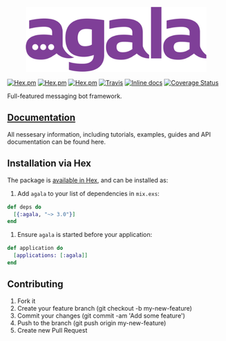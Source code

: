 <p align="center"><img src="extras/logo/horizontal.png" alt="agala" height="150px"></p>

[![Hex.pm](https://img.shields.io/hexpm/v/agala.svg)](https://hex.pm/packages/agala) 
[![Hex.pm](https://img.shields.io/hexpm/dt/agala.svg)](https://hex.pm/packages/agala)
[![Hex.pm](https://img.shields.io/hexpm/l/agala.svg)](https://hex.pm/packages/agala)
[![Travis](https://travis-ci.org/agalaframework/agala.svg?branch=develop)](https://travis-ci.org/agalaframework/agala) 
[![Inline docs](http://inch-ci.org/github/agalaframework/agala.svg)](http://inch-ci.org/github/agalaframework/agala) 
[![Coverage Status](https://coveralls.io/repos/github/agalaframework/agala/badge.svg?branch=develop)](https://coveralls.io/github/agalaframework/agala?branch=develop)


Full-featured messaging bot framework.

## [Documentation](https://hexdocs.pm/agala/)

All nessesary information, including tutorials, examples, guides and API documentation can be found here.

## Installation via Hex

The package is [available in Hex](lttps://hex.pm/packages/agala), and can be installed as:

  1. Add `agala` to your list of dependencies in `mix.exs`:

  ```elixir
  def deps do
    [{:agala, "~> 3.0"}]
  end
  ```

  1. Ensure `agala` is started before your application:

  ```elixir
  def application do
    [applications: [:agala]]
  end
  ```

## Contributing

1. Fork it
2. Create your feature branch (git checkout -b my-new-feature)
3. Commit your changes (git commit -am 'Add some feature')
4. Push to the branch (git push origin my-new-feature)
5. Create new Pull Request
